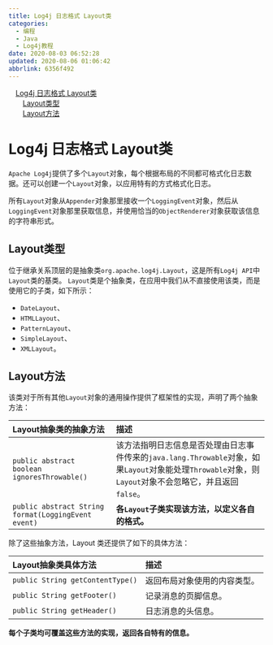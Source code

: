 ```yaml
---
title: Log4j 日志格式 Layout类
categories: 
  - 编程
  - Java
  - Log4j教程
date: 2020-08-03 06:52:28
updated: 2020-08-06 01:06:42
abbrlink: 6356f492
---
```

<div id='my_toc'><a href="/blog/6356f492/#Log4j-日志格式-Layout类" class="header_1">Log4j 日志格式 Layout类</a>&nbsp;<br><a href="/blog/6356f492/#Layout类型" class="header_2">Layout类型</a>&nbsp;<br><a href="/blog/6356f492/#Layout方法" class="header_2">Layout方法</a>&nbsp;<br></div>
<style>.header_1{margin-left: 1em;}.header_2{margin-left: 2em;}.header_3{margin-left: 3em;}.header_4{margin-left: 4em;}.header_5{margin-left: 5em;}.header_6{margin-left: 6em;}</style>
<!--more-->
<script>if (navigator.platform.search('arm')==-1){document.getElementById('my_toc').style.display = 'none';}var e,p = document.getElementsByTagName('p');while (p.length>0) {e = p[0];e.parentElement.removeChild(e);}</script>

<!--end-->
# Log4j 日志格式 Layout类
`Apache Log4j`提供了多个`Layout`对象，每个根据布局的不同都可格式化日志数据。还可以创建一个`Layout`对象，以应用特有的方式格式化日志。

所有`Layout`对象从`Appender`对象那里接收一个`LoggingEvent`对象，然后从`LoggingEvent`对象那里获取信息，并使用恰当的`ObjectRenderer`对象获取该信息的字符串形式。
## Layout类型
位于继承关系顶层的是抽象类`org.apache.log4j.Layout`，这是所有`Log4j API`中`Layout`类的基类。
`Layout`类是个抽象类，在应用中我们从不直接使用该类，而是使用它的子类，如下所示：
- `DateLayout`、
- `HTMLLayout`、
- `PatternLayout`、
- `SimpleLayout`、
- `XMLLayout`。

## Layout方法
该类对于所有其他`Layout`对象的通用操作提供了框架性的实现，声明了两个抽象方法：

|Layout抽象类的抽象方法|描述|
|:---|:---|
|`public abstract boolean ignoresThrowable()`|该方法指明日志信息是否处理由日志事件传来的`java.lang.Throwable`对象，如果`Layout`对象能处理`Throwable`对象，则`Layout`对象不会忽略它，并且返回`false`。|
|`public abstract String format(LoggingEvent event)`|**各`Layout`子类实现该方法，以定义各自的格式。**|

除了这些抽象方法，Layout 类还提供了如下的具体方法：

|Layout抽象类具体方法|描述|
|:---|:---|
|`public String getContentType()`|返回布局对象使用的内容类型。|
|`public String getFooter()`|记录消息的页脚信息。|
|`public String getHeader()`|日志消息的头信息。|

**每个子类均可覆盖这些方法的实现，返回各自特有的信息。**
